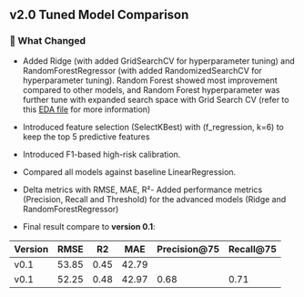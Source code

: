 ## v2.0 Tuned Model Comparison

### 🔄 What Changed

- Added Ridge (with added GridSearchCV for hyperparameter tuning) and RandomForestRegressor (with added RandomizedSearchCV for hyperparameter tuning). Random Forest showed most improvement compared to other models, and Random Forest hyperparameter was further tune with expanded search space with Grid Search CV (refer to this [EDA file](https://github.com/daoquangtung2411/maio_assignment3/blob/main/scripts/EDA.ipynb) for more information)

- Introduced feature selection (SelectKBest) with (f_regression, k=6) to keep the top 5 predictive features

- Introduced F1-based high-risk calibration.

- Compared all models against baseline LinearRegression.

- Delta metrics with RMSE, MAE, R²- Added performance metrics (Precision, Recall and Threshold) for the advanced models (Ridge and RandomForestRegressor)

- Final result compare to **version 0.1**:

| Version  | RMSE | R2 | MAE | Precision@75 | Recall@75
| ------------- | ------------- | ------------- | ------------- |------------- | ------------- |
| v0.1  | 53.85 | 0.45 | 42.79
| v0.1  | 52.25 | 0.48 | 42.97 | 0.68 | 0.71

